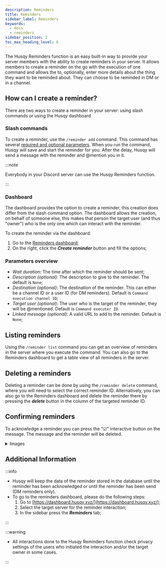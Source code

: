 ```yaml
---
description: Reminders
title: Reminders
sidebar_label: Reminders
keywords:
  - docs
  - reminders
sidebar_position: 2
toc_max_heading_level: 6
---
```


The Husqy Reminders function is an easy built-in way to provide your server members with the ability to create reminders in your server. It allows members to create a reminder on the go with the execution of one command and allows the to, optionally, enter more details about the thing they want to be reminded about. They can choose to be reminded in DM or in a channel.

## How can I create a reminder?

There are two ways to create a reminder in your server: using slash commands or using the Husqy dashboard

### Slash commands

To create a reminder, use the `/reminder add` command. This command has several [required and optional parameters](#parameters-overview). When you run the command, Husqy will save and start the reminder for you. After the delay, Husqy will send a message with the reminder and @mention you in it.

:::note

Everybody in your Discord server can use the Husqy Reminders function.

:::

### Dashboard

The dashboard provides the option to create a reminder, this creation does differ from the slash command option. The dashboard allows the creation, on behalf of someone else, this makes that person the target user (and thus "owner") who is the only one which can interact with the reminder.

To create the reminder via the dashboard:

1. Go to the [Reminders dashboard](#additional-information);
2. On the right, click the **_Create reminder_** button and fill the options;

### Parameters overview

- _Wait duration_: The time after which the reminder should be sent;
- _Description (optional)_: The description to give to the reminder. The default is `None`;
- _Destination (optional)_: The destination of the reminder. This can either be a channel ID or a user ID (for DM reminders). Default is `Command execution channel ID`;
- _Target user (optional)_: The user who is the target of the reminder, they will be @mentioned. Default is `Command executer ID`.
- _Linked message (optional)_: A valid URL to add to the reminder. Default is `None`;

## Listing reminders

Using the `/reminder list` command you can get an overview of reminders in the server where you execute the command. You can also go to the Reminders dashboard to get a table view of all reminders in the server.

## Deleting a reminders

Deleting a reminder can be done by using the `/reminder delete` command, where you will need to select the correct reminder ID. Alternatively, you can also go to the Reminders dashboard and delete the reminder there by pressing the **_delete_** button in the column of the targeted reminder ID.

## Confirming reminders

To acknowledge a reminder you can press the "☑" interactive button on the message. The message and the reminder will be deleted.

<details>
  <summary>Images</summary>

![Reminders demo](/img/docs/functions/reminder_demo_censored.jpg)

</details>

## Additional Information

:::info

- Husqy will keep the data of the reminder stored in the database until the reminder has been acknowledged or until the reminder has been send (DM reminders only).
- To go to the reminders dashboard, please do the following steps:
  1. Go to [https://dashboard.husqy.xyz/](https://dashboard.husqy.xyz/);
  2. Select the target server for the reminder interaction;
  3. In the sidebar press the **_Reminders_** tab;

:::

:::warning

- All interactions done to the Husqy Reminders function check privacy settings of the users who initiated the interaction and/or the target owner in some cases.

:::
